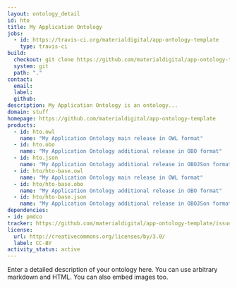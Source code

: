 ```yaml
---
layout: ontology_detail
id: hto
title: My Application Ontology
jobs:
  - id: https://travis-ci.org/materialdigital/app-ontology-template
    type: travis-ci
build:
  checkout: git clone https://github.com/materialdigital/app-ontology-template.git
  system: git
  path: "."
contact:
  email: 
  label: 
  github: 
description: My Application Ontology is an ontology...
domain: stuff
homepage: https://github.com/materialdigital/app-ontology-template
products:
  - id: hto.owl
    name: "My Application Ontology main release in OWL format"
  - id: hto.obo
    name: "My Application Ontology additional release in OBO format"
  - id: hto.json
    name: "My Application Ontology additional release in OBOJSon format"
  - id: hto/hto-base.owl
    name: "My Application Ontology main release in OWL format"
  - id: hto/hto-base.obo
    name: "My Application Ontology additional release in OBO format"
  - id: hto/hto-base.json
    name: "My Application Ontology additional release in OBOJSon format"
dependencies:
- id: pmdco
tracker: https://github.com/materialdigital/app-ontology-template/issues
license:
  url: http://creativecommons.org/licenses/by/3.0/
  label: CC-BY
activity_status: active
---
```


Enter a detailed description of your ontology here. You can use arbitrary markdown and HTML.
You can also embed images too.

